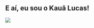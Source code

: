 ## E aí, eu sou o Kauã Lucas!

<div>
  <a href = "mailto:kaualucas396@gmail.com"><img src="https://img.shields.io/badge/-Gmail-%23333?style=for-the-badge&logo=gmail&logoColor=white" target="_blank"></a>
  
</div>
